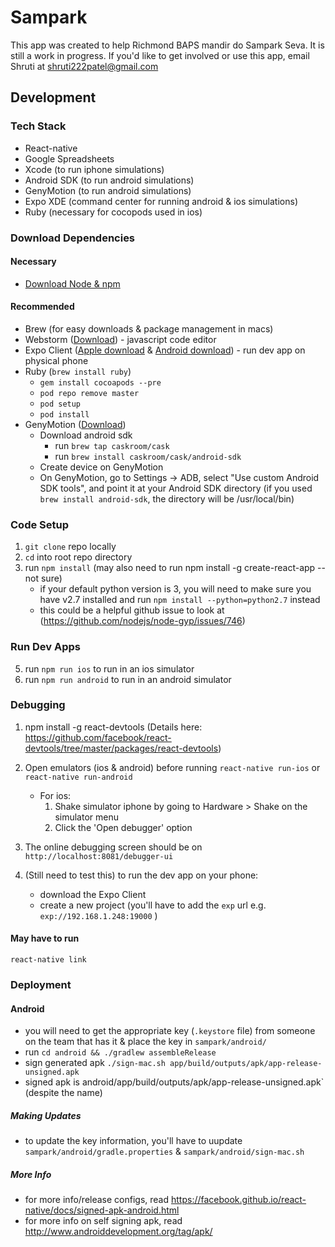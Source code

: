 # Sampark

This app was created to help Richmond BAPS mandir do Sampark Seva. It is still a work in progress. If you'd like to get involved or use this app, email Shruti at shruti222patel@gmail.com


## Development

### Tech Stack
- React-native
- Google Spreadsheets
- Xcode (to run iphone simulations)
- Android SDK (to run android simulations)
- GenyMotion (to run android simulations)
- Expo XDE (command center for running android & ios simulations)
- Ruby (necessary for cocopods used in ios)

### Download Dependencies
#### Necessary
- [Download Node & npm](https://nodejs.org/en/download/)
#### Recommended
- Brew (for easy downloads & package management in macs)
- Webstorm ([Download](https://www.jetbrains.com/webstorm/)) - javascript code editor
- Expo Client ([Apple download](https://itunes.apple.com/us/app/expo-client/id982107779?mt=8) & [Android download](https://play.google.com/store/apps/details?id=host.exp.exponent&hl=en)) - run dev app on physical phone
- Ruby (`brew install ruby`)
    - `gem install cocoapods --pre`
    - `pod repo remove master`
    - `pod setup`
    - `pod install`
- GenyMotion ([Download](https://www.genymotion.com/fun-zone/))
    - Download android sdk
        - run `brew tap caskroom/cask`
        - run `brew install caskroom/cask/android-sdk`
    - Create device on GenyMotion
    - On GenyMotion, go to Settings -> ADB, select "Use custom Android SDK tools", and point it at your Android SDK directory (if you used `brew install android-sdk`, the directory will be /usr/local/bin)


### Code Setup
1. `git clone` repo locally
2. `cd` into root repo directory
3. run `npm install` (may also need to run npm install -g create-react-app -- not sure)
    * if your default python version is 3, you will need to make sure you have v2.7 installed and run `npm install --python=python2.7` instead
    * this could be a helpful github issue to look at (https://github.com/nodejs/node-gyp/issues/746)


### Run Dev Apps
5. run `npm run ios` to run in an ios simulator
6. run `npm run android` to run in an android simulator



### Debugging
1. npm install -g react-devtools (Details here: https://github.com/facebook/react-devtools/tree/master/packages/react-devtools)
2. Open emulators (ios & android) before running `react-native run-ios` or `react-native run-android`
     - For ios:
        1. Shake simulator iphone by going to Hardware > Shake on the simulator menu
        2. Click the 'Open debugger' option
3. The online debugging screen should be on `http://localhost:8081/debugger-ui`

4. (Still need to test this) to run the dev app on your phone:
    - download the Expo Client
    - create a new project (you'll have to add the `exp` url e.g. `exp://192.168.1.248:19000` )



#### May have to run
`react-native link`


### Deployment
#### Android
- you will need to get the appropriate key (`.keystore` file) from someone on the team that has it & place the key in `sampark/android/`
- run `cd android && ./gradlew assembleRelease`
- sign generated apk `./sign-mac.sh app/build/outputs/apk/app-release-unsigned.apk`
- signed apk is android/app/build/outputs/apk/app-release-unsigned.apk` (despite the name)

##### Making Updates
- to update the key information, you'll have to uupdate `sampark/android/gradle.properties` & `sampark/android/sign-mac.sh`

##### More Info
- for more info/release configs, read https://facebook.github.io/react-native/docs/signed-apk-android.html
- for more info on self signing apk, read http://www.androiddevelopment.org/tag/apk/